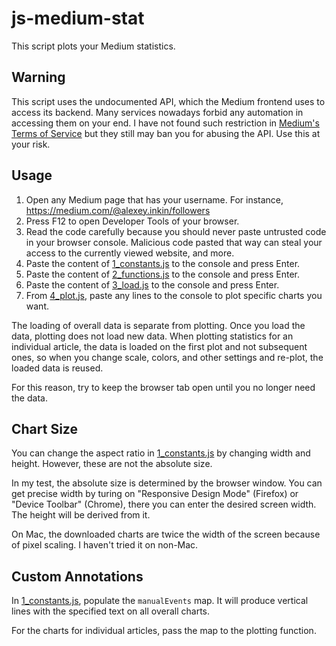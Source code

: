 # js-medium-stat

This script plots your Medium statistics.

## Warning

This script uses the undocumented API, which the Medium frontend uses to access its backend.
Many services nowadays forbid any automation in accessing them on your end.
I have not found such restriction in [Medium's Terms of Service](https://policy.medium.com/medium-terms-of-service-9db0094a1e0f)
but they still may ban you for abusing the API.
Use this at your risk.

## Usage

1. Open any Medium page that has your username. For instance, https://medium.com/@alexey.inkin/followers
2. Press F12 to open Developer Tools of your browser.
3. Read the code carefully because you should never paste untrusted code in your browser console.
   Malicious code pasted that way can steal your access to the currently viewed website, and more.
4. Paste the content of [1_constants.js](1_constants.js) to the console and press Enter.
5. Paste the content of [2_functions.js](2_functions.js) to the console and press Enter.
6. Paste the content of [3_load.js](3_load.js) to the console and press Enter.
7. From [4_plot.js](4_plot.js), paste any lines to the console to plot specific charts you want.

The loading of overall data is separate from plotting.
Once you load the data, plotting does not load new data.
When plotting statistics for an individual article, the data is loaded on the first plot
and not subsequent ones, so when you change scale, colors, and other settings and re-plot,
the loaded data is reused.

For this reason, try to keep the browser tab open until you no longer need the data.

## Chart Size

You can change the aspect ratio in [1_constants.js](1_constants.js)
by changing width and height. However, these are not the absolute size.

In my test, the absolute size is determined by the browser window.
You can get precise width by turing on "Responsive Design Mode" (Firefox) or "Device Toolbar" (Chrome),
there you can enter the desired screen width. The height will be derived from it.

On Mac, the downloaded charts are twice the width of the screen because of pixel scaling.
I haven't tried it on non-Mac.

## Custom Annotations

In [1_constants.js](1_constants.js), populate the `manualEvents` map.
It will produce vertical lines with the specified text on all overall charts.

For the charts for individual articles, pass the map to the plotting function.
